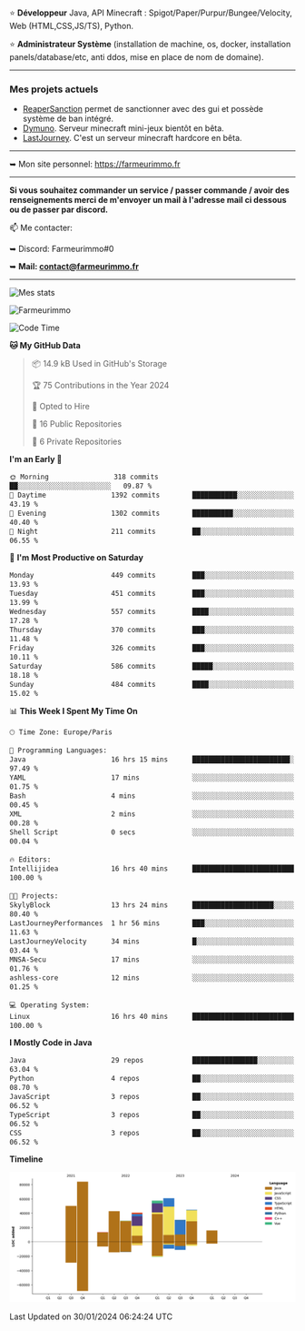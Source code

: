 ⭐ **Développeur** Java, API Minecraft : Spigot/Paper/Purpur/Bungee/Velocity, Web (HTML,CSS,JS/TS), Python.

⭐ **Administrateur Système** (installation de machine, os, docker, installation panels/database/etc, anti ddos, mise en place de nom de domaine).

---

### Mes projets actuels
- [ReaperSanction](https://www.spigotmc.org/resources/reapersanction.89580/) permet de sanctionner avec des gui et possède système de ban intégré.
- [Dymuno](https://discord.gg/dymuno-community-986460742293282886). Serveur minecraft mini-jeux bientôt en bêta.
- [LastJourney](https://lastjourney.fr). C'est un serveur minecraft hardcore en bêta.

---

➥ Mon site personnel: https://farmeurimmo.fr

---

**Si vous souhaitez commander un service / passer commande / avoir des renseignements merci de m'envoyer un mail à l'adresse mail ci dessous ou de passer par discord.**

📫 Me contacter:
 
   ➥ Discord: Farmeurimmo#0
   
   ➥ **Mail: contact@farmeurimmo.fr**

---

![Mes stats](https://github-readme-stats.farmeurimmo.fr/api?username=Farmeurimmo&count_private=true&show_icons=true&theme=radical)

<img src="https://komarev.com/ghpvc/?username=Farmeurimmo" alt="Farmeurimmo" />

<!--START_SECTION:waka-->
![Code Time](http://img.shields.io/badge/Code%20Time-1%2C146%20hrs%2041%20mins-blue)

**🐱 My GitHub Data** 

> 📦 14.9 kB Used in GitHub's Storage 
 > 
> 🏆 75 Contributions in the Year 2024
 > 
> 💼 Opted to Hire
 > 
> 📜 16 Public Repositories 
 > 
> 🔑 6 Private Repositories 
 > 
**I'm an Early 🐤** 

```text
🌞 Morning                318 commits         ██░░░░░░░░░░░░░░░░░░░░░░░   09.87 % 
🌆 Daytime                1392 commits        ███████████░░░░░░░░░░░░░░   43.19 % 
🌃 Evening                1302 commits        ██████████░░░░░░░░░░░░░░░   40.40 % 
🌙 Night                  211 commits         ██░░░░░░░░░░░░░░░░░░░░░░░   06.55 % 
```
📅 **I'm Most Productive on Saturday** 

```text
Monday                   449 commits         ███░░░░░░░░░░░░░░░░░░░░░░   13.93 % 
Tuesday                  451 commits         ███░░░░░░░░░░░░░░░░░░░░░░   13.99 % 
Wednesday                557 commits         ████░░░░░░░░░░░░░░░░░░░░░   17.28 % 
Thursday                 370 commits         ███░░░░░░░░░░░░░░░░░░░░░░   11.48 % 
Friday                   326 commits         ███░░░░░░░░░░░░░░░░░░░░░░   10.11 % 
Saturday                 586 commits         █████░░░░░░░░░░░░░░░░░░░░   18.18 % 
Sunday                   484 commits         ████░░░░░░░░░░░░░░░░░░░░░   15.02 % 
```


📊 **This Week I Spent My Time On** 

```text
🕑︎ Time Zone: Europe/Paris

💬 Programming Languages: 
Java                     16 hrs 15 mins      ████████████████████████░   97.49 % 
YAML                     17 mins             ░░░░░░░░░░░░░░░░░░░░░░░░░   01.75 % 
Bash                     4 mins              ░░░░░░░░░░░░░░░░░░░░░░░░░   00.45 % 
XML                      2 mins              ░░░░░░░░░░░░░░░░░░░░░░░░░   00.28 % 
Shell Script             0 secs              ░░░░░░░░░░░░░░░░░░░░░░░░░   00.04 % 

🔥 Editors: 
Intellijidea             16 hrs 40 mins      █████████████████████████   100.00 % 

🐱‍💻 Projects: 
SkylyBlock               13 hrs 24 mins      ████████████████████░░░░░   80.40 % 
LastJourneyPerformances  1 hr 56 mins        ███░░░░░░░░░░░░░░░░░░░░░░   11.63 % 
LastJourneyVelocity      34 mins             █░░░░░░░░░░░░░░░░░░░░░░░░   03.44 % 
MNSA-Secu                17 mins             ░░░░░░░░░░░░░░░░░░░░░░░░░   01.76 % 
ashless-core             12 mins             ░░░░░░░░░░░░░░░░░░░░░░░░░   01.25 % 

💻 Operating System: 
Linux                    16 hrs 40 mins      █████████████████████████   100.00 % 
```

**I Mostly Code in Java** 

```text
Java                     29 repos            ████████████████░░░░░░░░░   63.04 % 
Python                   4 repos             ██░░░░░░░░░░░░░░░░░░░░░░░   08.70 % 
JavaScript               3 repos             ██░░░░░░░░░░░░░░░░░░░░░░░   06.52 % 
TypeScript               3 repos             ██░░░░░░░░░░░░░░░░░░░░░░░   06.52 % 
CSS                      3 repos             ██░░░░░░░░░░░░░░░░░░░░░░░   06.52 % 
```



**Timeline**

![Lines of Code chart](https://raw.githubusercontent.com/Farmeurimmo/Farmeurimmo/main/assets/bar_graph.png)


 Last Updated on 30/01/2024 06:24:24 UTC
<!--END_SECTION:waka-->
